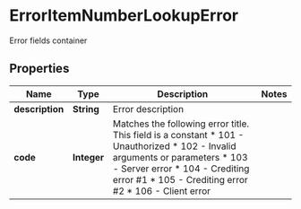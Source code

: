 

# ErrorItemNumberLookupError

Error fields container

## Properties

| Name | Type | Description | Notes |
|------------ | ------------- | ------------- | -------------|
|**description** | **String** | Error description |  |
|**code** | **Integer** | Matches the following error title.   This field is a constant  * 101 - Unauthorized * 102 - Invalid arguments or parameters * 103 - Server error * 104 - Crediting error #1 * 105 - Crediting error #2 * 106 - Client error |  |



